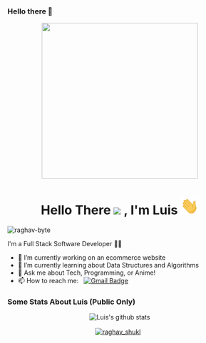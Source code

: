 ### Hello there 👋
<p align="Center" ><img src="https://camo.githubusercontent.com/3b7c592ede97b6138ffd4b1cc1541c2f3b11fd39/687474703a2f2f33312e6d656469612e74756d626c722e636f6d2f31376665613932306666333665663466356238373764353231366137616164392f74756d626c725f6d6f39786a65387a5a34317163626975666f315f313238302e676966" height="350px" width ="350px"></p>


<h1 align="Center">  Hello There <img src="https://media.giphy.com/media/WUlplcMpOCEmTGBtBW/giphy.gif" width="40px"> , I'm Luis <img src="https://raw.githubusercontent.com/ABSphreak/ABSphreak/master/gifs/Hi.gif" width="40px" /> </h1>
<p align="left"> <img src="https://komarev.com/ghpvc/?username=raghav-byte" alt="raghav-byte" /> </p>

I'm a Full Stack Software Developer  👨‍💻

- 🔭 I’m currently working on an ecommerce website
- 🌱 I’m currently learning about Data Structures and Algorithms 
- 💬 Ask me about Tech, Programming, or Anime!
- 📫 How to reach me: &nbsp;&nbsp;[![Gmail Badge](https://1000logos.net/wp-content/uploads/2021/05/Gmail-logo.png)](mailto:garciale308@gmail.com)


### Some Stats About Luis (Public Only)
<p align="center" >
<img alt="Luis's github stats" src="https://github-readme-stats.vercel.app/api?username=luies24-byte&show_icons=true&theme=merko"  > </p>


<p align="center">
<a href="https://www.linkedin.com/in/garciale308/" target="_blank"><img align="center" src="https://cdn.jsdelivr.net/npm/simple-icons@3.1.0/icons/linkedin.svg" alt="raghav_shukl" height="25" width="25" /></a>&nbsp;&nbsp;
